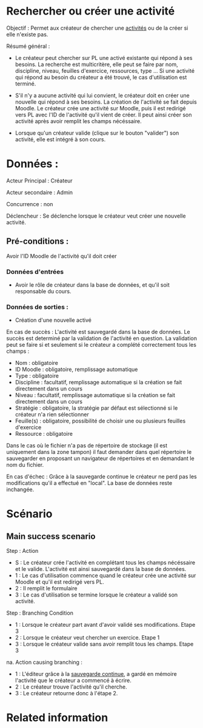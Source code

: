 # Rechercher ou créer une activité

Objectif : Permet aux créateur de chercher une [activités](../../concept/activity.md) ou de la créer si elle n'existe pas.

Résumé général :

* Le créateur peut chercher sur PL une activé existante qui répond à ses besoins. La recherche est multicritère, elle peut se faire par nom, discipline, niveau, feuilles d'exercice, ressources, type ...
    Si une activité qui répond au besoin du créateur a été trouvé, le cas d'utilisation est terminé.
    
* S'il n'y a aucune activité qui lui convient, le créateur doit en créer une nouvelle qui répond à ses besoins. La création de l'activité se fait depuis Moodle. Le créateur crée une activité sur Moodle, puis il est redirigé vers PL avec l'ID de l'activité qu'il vient de créer. Il peut ainsi créer son activité après avoir remplit les champs nécéssaire.

* Lorsque qu'un créateur valide (clique sur le bouton "valider") son activité, elle est intégré à son cours.

# Données :

Acteur Principal : Créateur

Acteur secondaire : Admin

Concurrence : non

Déclencheur : Se déclenche lorsque le créateur veut créer une nouvelle activité.

## Pré-conditions :

Avoir l'ID Moodle de l'activité qu'il doit créer

### Données d'entrées

* Avoir le rôle de créateur dans la base de données, et qu'il soit responsable du cours.

### Données de sorties :

* Création d'une nouvelle activé

En cas de succès : L'activité est sauvegardé dans la base de données. Le succès est determiné par la validation de l'activité en question. La validation peut se faire si et seulement si le créateur a complété correctement tous les champs :

* Nom : obligatoire
* ID Moodle : obligatoire, remplissage automatique
* Type : obligatoire
* Discipline : facultatif, remplissage automatique si la création se fait directement dans un cours
* Niveau : facultatif, remplissage automatique si la création se fait directement dans un cours
* Stratégie : obligatoire, la stratégie par défaut est sélectionné si le créateur n'a rien sélectionner
* Feuille(s) : obligatoire, possibilité de choisir une ou plusieurs feuilles d'exercice
* Ressource : obligatoire

Dans le cas où le fichier n'a pas de répertoire de stockage (il est uniquement dans la zone tampon) il faut demander dans quel répertoire le sauvegarder en proposant un navigateur de répertoires et en demandant le nom du fichier.

En cas d'échec : Grâce à la sauvegarde continue le créateur ne perd pas les modifications qu'il a effectué en "local". La base de données reste inchangée.

# Scénario

## Main success scenario

Step : Action

* S : Le créateur crée l'activité en complétant tous les champs nécéssaire et le valide. L'activité est ainsi sauvegardé dans la base de données.
* 1 : Le cas d'utilisation commence quand le créateur crée une activité sur Moodle et qu'il est redirigé vers PL.
* 2 : Il remplit le formulaire
* 3 : Le cas d'utilisation se termine lorsque le créateur a validé son activité.

Step : Branching Condition

* 1 : Lorsque le créateur part avant d'avoir validé ses modifications. Etape 3
* 2 : Lorsque le créateur veut chercher un exercice. Etape 1
* 3 : Lorsque le créateur valide sans avoir remplit tous les champs. Etape 3

na.  Action causing branching :

* 1 : L'éditeur grâce à la [sauvegarde continue](../../concept/zonetampon.md), a gardé en mémoire l'activité que le créateur a commencé à écrire.
* 2 : Le créateur trouve l'activité qu'il cherche.
* 3 : Le créateur retourne donc à l'étape 2.

# Related information

<!---
Author : Hugo
Validator : 
-->

